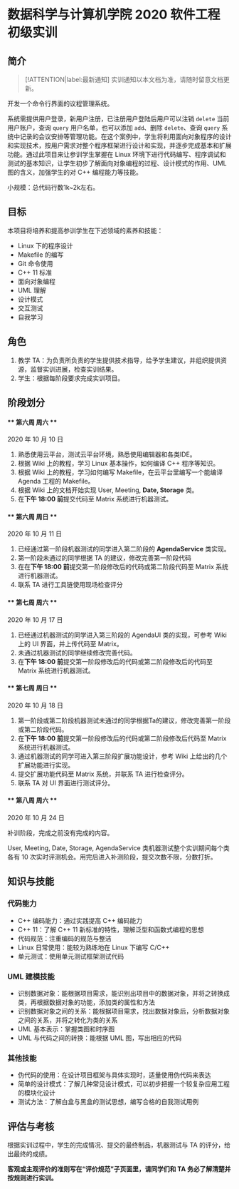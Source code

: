 # 数据科学与计算机学院 2020 软件工程初级实训

## 简介

> [!ATTENTION|label:最新通知]
> 实训通知以本文档为准，请随时留意文档更新。

开发一个命令行界面的议程管理系统。

系统需提供用户登录，新用户注册，已注册用户登陆后用户可以注销 `delete` 当前用户账户，查询 `query` 用户名单，也可以添加 `add`、删除 `delete`、查询 `query` 系统中记录的会议安排等管理功能。在这个案例中，学生将利用面向对象程序的设计和实现技术，按用户需求对整个程序框架进行设计和实现，并逐步完成基本和扩展功能。通过此项目来让参训学生掌握在 Linux 环境下进行代码编写、程序调试和测试的基本知识，让学生初步了解面向对象编程的过程、设计模式的作用、UML 图的含义，加强学生的对 C++ 编程能力等技能。

小规模：总代码行数1k~2k左右。

## 目标

本项目将培养和提高参训学生在下述领域的素养和技能：

- Linux 下的程序设计
- Makefile 的编写
- Git 命令使用
- C++ 11 标准
- 面向对象编程
- UML 理解
- 设计模式
- 交互测试
- 自我学习

## 角色

1. 教学 TA：为负责所负责的学生提供技术指导，给予学生建议，并组织提供资源，监督实训进展，检查实训结果。
2. 学生：根据每阶段要求完成实训项目。

## 阶段划分

<!-- tabs:start -->

#### ** 第六周 周六 **

2020 年 10 月 10 日

1. 熟悉使用云平台，测试云平台环境，熟悉使用编辑器和各类IDE。
2. 根据 Wiki 上的教程，学习 Linux 基本操作，如何编译 C++ 程序等知识。
3. 根据 Wiki 上的教程，学习如何编写 Makefile，在云平台里编写一个能编译 Agenda 工程的 Makefile。
4. 根据 Wiki 上的文档开始实现 User, Meeting, **Date, Storage** 类。
5. 在**下午 18:00 前**提交代码至 Matrix 系统进行机器测试。

#### ** 第六周 周日 **

2020 年 10 月 11 日

1. 已经通过第一阶段机器测试的同学进入第二阶段的 **AgendaService** 类实现。
2. 第一阶段未通过的同学根据 TA 的建议，修改完善第一阶段代码
3. 在在**下午 18:00 前**提交第一阶段修改后的代码或第二阶段代码至 Matrix 系统进行机器测试。
4. 联系 TA 进行工具链使用现场检查评分

#### ** 第七周 周六 **

2020 年 10 月 17 日

1. 已经通过机器测试的同学进入第三阶段的 AgendaUI 类的实现，可参考 Wiki 上的 UI 界面，并上传代码至 Matrix。
2. 未通过机器测试的同学继续修改完善代码。
3. 在**下午 18:00 前**提交第一阶段修改后的代码或第二阶段修改后的代码至 Matrix 系统进行机器测试。

#### ** 第七周 周日 **

2020 年 10 月 18 日

1. 第一阶段或第二阶段机器测试未通过的同学根据Ta的建议，修改完善第一阶段或第二阶段代码。
2. 在**下午 18:00 前**提交第一阶段修改后的代码或第二阶段修改后代码至 Matrix 系统进行机器测试。
3. 通过机器测试的同学可进入第三阶段扩展功能设计，参考 Wiki 上给出的几个扩展功能进行实现。
4. 提交扩展功能代码至 Matrix 系统，并联系 TA 进行检查评分。
5. 联系 TA 对 UI 界面进行测试评分。

#### ** 第八周 周六 **

2020 年 10 月 24 日

补训阶段，完成之前没有完成的内容。

<!-- tabs:end -->

User, Meeting, Date, Storage, AgendaService 类机器测试整个实训期间每个类各有 10 次实时评测机会。用完后进入补测阶段，提交次数不限，分数打折。

## 知识与技能

### 代码能力

- C++ 编码能力：通过实践提高 C++ 编码能力
- C++ 11：了解 C++ 11 新标准的特性，理解泛型和函数式编程的思想
- 代码规范：注重编码的规范与整洁
- Linux 日常使用：能较为熟练地在 Linux 下编写 C/C++
- 单元测试：使用单元测试框架测试代码

### UML 建模技能

- 识别数据对象：能根据项目需求，能识别出项目中的数据对象，并将之转换成类，再根据数据对象的功能，添加类的属性和方法
- 识别数据对象之间的关系：能根据项目需求，找出数据对象后，分析数据对象之间的关系，并将之转化为类的关系
- UML 基本表示：掌握类图和时序图
- UML 与代码之间的转换：能根据 UML 图，写出相应的代码

### 其他技能

- 伪代码的使用：在设计项目框架与具体实现时，适量使用伪代码来表达
- 简单的设计模式：了解几种常见设计模式，可以初步把握一个较复杂应用工程的模块化设计
- 测试方法：了解白盒与黑盒的测试思想，编写合格的自我测试用例

## 评估与考核

根据实训过程中，学生的完成情况、提交的最终制品，机器测试与 TA 的评分，给出最终的成绩。

**客观或主观评价的准则写在“评价规范”子页面里，请同学们和 TA 务必了解清楚并按规则进行实训。**
